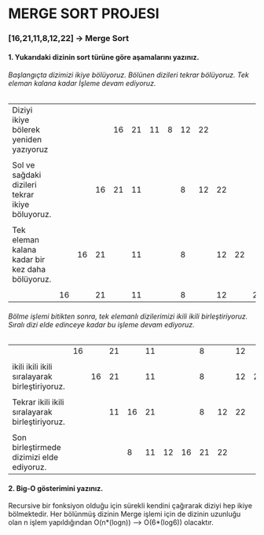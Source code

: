 # MERGE SORT PROJESI

### [16,21,11,8,12,22] -> Merge Sort

#### 1. Yukarıdaki dizinin sort türüne göre aşamalarını yazınız.

###### Başlangıçta dizimizi ikiye bölüyoruz. Bölünen dizileri tekrar bölüyoruz. Tek eleman kalana kadar İşleme devam ediyoruz.

|                                                 |      |      |      |      |      |      |      |      |      |      |      |      |
| ----------------------------------------------- | ---- | ---- | ---- | ---- | ---- | ---- | ---- | ---- | ---- | ---- | ---- | ---- |
| Diziyi ikiye bölerek yeniden yazıyoruz          |      |      |      | 16   | 21   | 11   | 8    | 12   | 22   |      |      |      |
|                                                 |      |      |      |      |      |      |      |      |      |      |      |      |
| Sol ve sağdaki dizileri tekrar ikiye böluyoruz. |      |      | 16   | 21   | 11   |      |      | 8    | 12   | 22   |      |      |
|                                                 |      |      |      |      |      |      |      |      |      |      |      |      |
| Tek eleman kalana kadar bir kez daha bölüyoruz. |      | 16   | 21   |      | 11   |      |      | 8    |      | 12   | 22   |      |
|                                                 |      |      |      |      |      |      |      |      |      |      |      |      |
|                                                 | 16   |      | 21   |      | 11   |      |      | 8    |      | 12   |      | 22   |


######  Bölme işlemi bitikten sonra, tek elemanlı dizilerimizi ikili ikili birleştiriyoruz. Sıralı dizi elde edinceye kadar bu işleme devam ediyoruz.

|                                                 |      |      |      |      |      |      |      |      |      |      |      |      |
| ----------------------------------------------- | ---- | ---- | ---- | ---- | ---- | ---- | ---- | ---- | ---- | ---- | ---- | ---- |
|                                                 | 16   |      | 21   |      | 11   |      |      | 8    |      | 12   |      | 22   |
|                                                 |      |      |      |      |      |      |      |      |      |      |      |      |
| ikili ikili ikili sıralayarak birleştiriyoruz.  |      | 16   | 21   |      | 11   |      |      | 8    |      | 12   | 22   |      |
|                                                 |      |      |      |      |      |      |      |      |      |      |      |      |
| Tekrar ikili ikili sıralayarak birleştiriyoruz. |      |      | 11   | 16   | 21   |      |      | 8    | 12   | 22   |      |      |
|                                                 |      |      |      |      |      |      |      |      |      |      |      |      |
| Son birleştirmede dizimizi elde ediyoruz.       |      |      |      | 8    | 11   | 12   | 16   | 21   | 22   |      |      |      |


#### 2. Big-O gösterimini yazınız.

Recursive bir fonksiyon olduğu için sürekli kendini çağırarak diziyi hep ikiye bölmektedir. Her bölünmüş dizinin Merge işlemi için de dizinin uzunluğu olan n işlem yapıldığından O(n*(logn)) --> O(6*(log6)) olacaktır.
